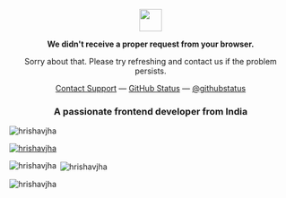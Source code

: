 <p align="center">
	<img width="40" src="https://github.githubassets.com/images/spinners/octocat-spinner-64.gif">
<p align="center"><strong>We didn't receive a proper request from your browser.</strong></p>
<p align="center">Sorry about that. Please try refreshing and contact us if the problem persists.</p>
<p align="center">
	<a href="https://www.youtube.com/watch?v=dQw4w9WgXcQ">Contact Support</a> —
	<a href="https://www.youtube.com/watch?v=dQw4w9WgXcQ">GitHub Status</a> —
	<a href="https://www.youtube.com/watch?v=dQw4w9WgXcQ">@githubstatus</a>
</p>
<p></p>
<p></p>
</p>


<h3 align="center">A passionate frontend developer from India</h3>

<p align="left"> <img src="https://komarev.com/ghpvc/?username=hrishavjha&label=Profile%20views&color=0e75b6&style=flat" alt="hrishavjha" /> </p>

<p align="left"> <a href="https://github.com/ryo-ma/github-profile-trophy"><img src="https://github-profile-trophy.vercel.app/?username=hrishavjha" alt="hrishavjha" /></a> </p>


<p><img align="left" src="https://github-readme-stats.vercel.app/api/top-langs?username=hrishavjha&show_icons=true&locale=en&layout=compact" alt="hrishavjha" /></p>

<p>&nbsp;<img align="center" src="https://github-readme-stats.vercel.app/api?username=hrishavjha&show_icons=true&locale=en" alt="hrishavjha" /></p>

<p><img align="center" src="https://github-readme-streak-stats.herokuapp.com/?user=hrishavjha&" alt="hrishavjha" /></p>

